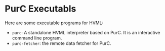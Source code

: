 # PurC Executabls

Here are some executable programs for HVML:

- `purc`: A standalone HVML interpreter based on PurC. It is an interactive command line program.
- `purc-fetcher`: the remote data fetcher for PurC.
